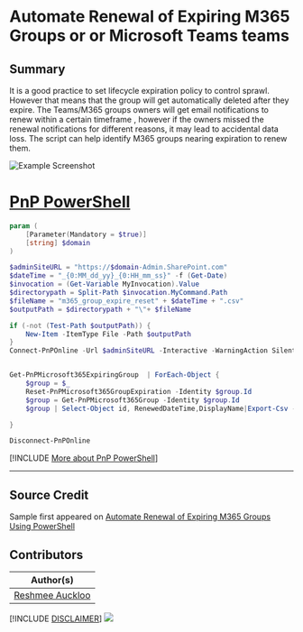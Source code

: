 

# Automate Renewal of Expiring M365 Groups or or Microsoft Teams teams

## Summary

It is a good practice to set lifecycle expiration policy to control sprawl. However that means that the group will get automatically deleted after they expire. The Teams/M365 groups owners will get email notifications to renew within a certain timeframe , however if the owners missed the renewal notifications for different reasons, it may lead to accidental data loss. The script can help identify M365 groups nearing expiration to renew them.

![Example Screenshot](assets/example.png)

# [PnP PowerShell](#tab/pnpps)

```powershell
param (
    [Parameter(Mandatory = $true)]
    [string] $domain
)

$adminSiteURL = "https://$domain-Admin.SharePoint.com"
$dateTime = "_{0:MM_dd_yy}_{0:HH_mm_ss}" -f (Get-Date)
$invocation = (Get-Variable MyInvocation).Value
$directorypath = Split-Path $invocation.MyCommand.Path
$fileName = "m365_group_expire_reset" + $dateTime + ".csv"
$outputPath = $directorypath + "\"+ $fileName

if (-not (Test-Path $outputPath)) {
    New-Item -ItemType File -Path $outputPath
}
Connect-PnPOnline -Url $adminSiteURL -Interactive -WarningAction SilentlyContinue


Get-PnPMicrosoft365ExpiringGroup  | ForEach-Object {
    $group = $_
    Reset-PnPMicrosoft365GroupExpiration -Identity $group.Id
    $group = Get-PnPMicrosoft365Group -Identity $group.Id
    $group | Select-Object id, RenewedDateTime,DisplayName|Export-Csv -Path $outputPath -NoTypeInformation -Append

}

Disconnect-PnPOnline
```
[!INCLUDE [More about PnP PowerShell](../../docfx/includes/MORE-PNPPS.md)]

***

## Source Credit

Sample first appeared on [Automate Renewal of Expiring M365 Groups Using PowerShell](https://reshmeeauckloo.com/posts/powershell-renew-expiring-m365-group/)


## Contributors

| Author(s) |
|-----------|
| [Reshmee Auckloo](https://github.com/reshmee011) |


[!INCLUDE [DISCLAIMER](../../docfx/includes/DISCLAIMER.md)]
<img src="https://m365-visitor-stats.azurewebsites.net/script-samples/scripts/aad-renew-m365-group" aria-hidden="true" />

